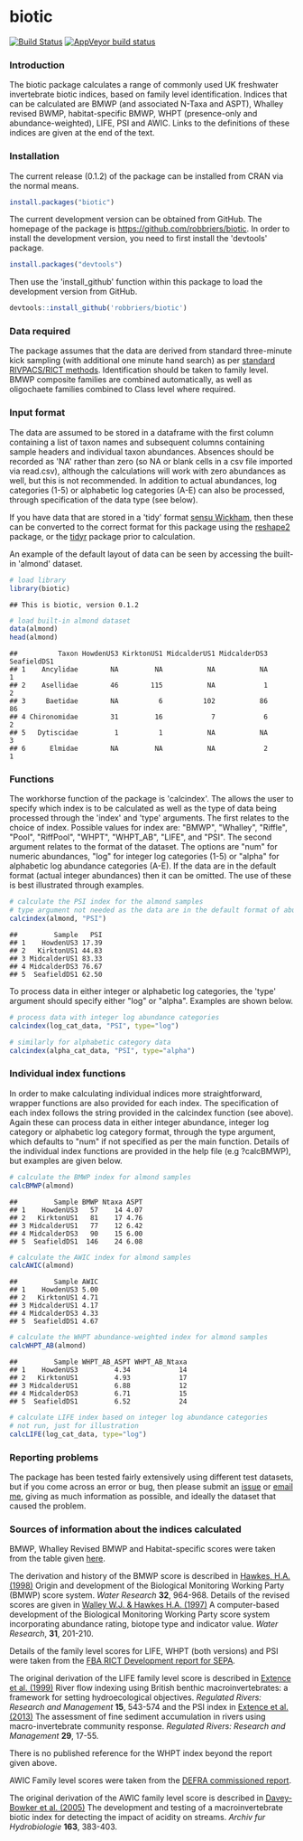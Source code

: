 
biotic
======

[![Build Status](https://travis-ci.org/robbriers/biotic.svg?branch=master)](https://travis-ci.org/robbriers/biotic) [![AppVeyor build status](https://ci.appveyor.com/api/projects/status/github/robbriers/biotic?branch=master&svg=true)](https://ci.appveyor.com/project/robbriers/biotic/branch/master)

### Introduction

The biotic package calculates a range of commonly used UK freshwater invertebrate biotic indices, based on family level identification. Indices that can be calculated are BMWP (and associated N-Taxa and ASPT), Whalley revised BWMP, habitat-specific BMWP, WHPT (presence-only and abundance-weighted), LIFE, PSI and AWIC. Links to the definitions of these indices are given at the end of the text.

### Installation

The current release (0.1.2) of the package can be installed from CRAN via the normal means.

``` r
install.packages("biotic")
```

The current development version can be obtained from GitHub. The homepage of the package is <https://github.com/robbriers/biotic>. In order to install the development version, you need to first install the 'devtools' package.

``` r
install.packages("devtools")
```

Then use the 'install\_github' function within this package to load the development version from GitHub.

``` r
devtools::install_github('robbriers/biotic')
```

### Data required

The package assumes that the data are derived from standard three-minute kick sampling (with additional one minute hand search) as per [standard RIVPACS/RICT methods](http://www.eu-star.at/pdf/RivpacsMacroinvertebrateSamplingProtocol.pdf). Identification should be taken to family level. BMWP composite families are combined automatically, as well as oligochaete families combined to Class level where required.

### Input format

The data are assumed to be stored in a dataframe with the first column containing a list of taxon names and subsequent columns containing sample headers and individual taxon abundances. Absences should be recorded as 'NA' rather than zero (so NA or blank cells in a csv file imported via read.csv), although the calculations will work with zero abundances as well, but this is not recommended. In addition to actual abundances, log categories (1-5) or alphabetic log categories (A-E) can also be processed, through specification of the data type (see below).

If you have data that are stored in a 'tidy' format [sensu Wickham](https://www.jstatsoft.org/article/view/v059i10), then these can be converted to the correct format for this package using the [reshape2](https://cran.r-project.org/package=reshape2) package, or the [tidyr](https://cran.r-project.org/package=tidyr) package prior to calculation.

An example of the default layout of data can be seen by accessing the built-in 'almond' dataset.

``` r
# load library
library(biotic)
```

    ## This is biotic, version 0.1.2

``` r
# load built-in almond dataset
data(almond)
head(almond)
```

    ##          Taxon HowdenUS3 KirktonUS1 MidcalderUS1 MidcalderDS3 SeafieldDS1
    ## 1    Ancylidae        NA         NA           NA           NA           1
    ## 2    Asellidae        46        115           NA            1           2
    ## 3     Baetidae        NA          6          102           86          86
    ## 4 Chironomidae        31         16            7            6           2
    ## 5   Dytiscidae         1          1           NA           NA           3
    ## 6      Elmidae        NA         NA           NA            2           1

### Functions

The workhorse function of the package is 'calcindex'. The allows the user to specify which index is to be calculated as well as the type of data being processed through the 'index' and 'type' arguments. The first relates to the choice of index. Possible values for index are: "BMWP", "Whalley", "Riffle", "Pool", "RiffPool", "WHPT", "WHPT\_AB", "LIFE", and "PSI". The second argument relates to the format of the dataset. The options are "num" for numeric abundances, "log" for integer log categories (1-5) or "alpha" for alphabetic log abundance categories (A-E). If the data are in the default format (actual integer abundances) then it can be omitted. The use of these is best illustrated through examples.

``` r
# calculate the PSI index for the almond samples
# type argument not needed as the data are in the default format of abundances
calcindex(almond, "PSI")
```

    ##         Sample   PSI
    ## 1    HowdenUS3 17.39
    ## 2   KirktonUS1 44.83
    ## 3 MidcalderUS1 83.33
    ## 4 MidcalderDS3 76.67
    ## 5  SeafieldDS1 62.50

To process data in either integer or alphabetic log categories, the 'type' argument should specify either "log" or "alpha". Examples are shown below.

``` r
# process data with integer log abundance categories
calcindex(log_cat_data, "PSI", type="log")

# similarly for alphabetic category data
calcindex(alpha_cat_data, "PSI", type="alpha")
```

### Individual index functions

In order to make calculating individual indices more straightforward, wrapper functions are also provided for each index. The specification of each index follows the string provided in the calcindex function (see above). Again these can process data in either integer abundance, integer log category or alphabetic log category format, through the type argument, which defaults to "num" if not specified as per the main function. Details of the individual index functions are provided in the help file (e.g ?calcBMWP), but examples are given below.

``` r
# calculate the BMWP index for almond samples
calcBMWP(almond)
```

    ##         Sample BMWP Ntaxa ASPT
    ## 1    HowdenUS3   57    14 4.07
    ## 2   KirktonUS1   81    17 4.76
    ## 3 MidcalderUS1   77    12 6.42
    ## 4 MidcalderDS3   90    15 6.00
    ## 5  SeafieldDS1  146    24 6.08

``` r
# calculate the AWIC index for almond samples
calcAWIC(almond)
```

    ##         Sample AWIC
    ## 1    HowdenUS3 5.00
    ## 2   KirktonUS1 4.71
    ## 3 MidcalderUS1 4.17
    ## 4 MidcalderDS3 4.33
    ## 5  SeafieldDS1 4.67

``` r
# calculate the WHPT abundance-weighted index for almond samples
calcWHPT_AB(almond)
```

    ##         Sample WHPT_AB_ASPT WHPT_AB_Ntaxa
    ## 1    HowdenUS3         4.34            14
    ## 2   KirktonUS1         4.93            17
    ## 3 MidcalderUS1         6.88            12
    ## 4 MidcalderDS3         6.71            15
    ## 5  SeafieldDS1         6.52            24

``` r
# calculate LIFE index based on integer log abundance categories
# not run, just for illustration
calcLIFE(log_cat_data, type="log")
```

### Reporting problems

The package has been tested fairly extensively using different test datasets, but if you come across an error or bug, then please submit an [issue](https://github.com/robbriers/biotic/issues) or [email me](mailto:r.briers@napier.ac.uk), giving as much information as possible, and ideally the dataset that caused the problem.

### Sources of information about the indices calculated

BMWP, Whalley Revised BMWP and Habitat-specific scores were taken from the table given [here](http://www.cies.staffs.ac.uk/bmwptabl.htm).

The derivation and history of the BMWP score is described in [Hawkes, H.A. (1998)](http://dx.doi.org/10.1016/S0043-1354(97)00275-3) Origin and development of the Biological Monitoring Working Party (BMWP) score system. *Water Research* **32**, 964-968. Details of the revised scores are given in [Walley W.J. & Hawkes H.A. (1997)](http://dx.doi.org/10.1016/S0043-1354(96)00249-7) A computer-based development of the Biological Monitoring Working Party score system incorporating abundance rating, biotope type and indicator value. *Water Research*, **31**, 201-210.

Details of the family level scores for LIFE, WHPT (both versions) and PSI were taken from the [FBA RICT Development report for SEPA](http://www.fba.org.uk/sites/default/files/SEPARICTWorkstream1(WHPTandotherAbundance-WeightedIndices)Final%20Report.pdf).

The original derivation of the LIFE family level score is described in [Extence et al. (1999)](http://dx.doi.org/10.1002/(SICI)1099-1646(199911/12)15:6%3C545::AID-RRR561%3E3.0.CO;2-W) River flow indexing using British benthic macroinvertebrates: a framework for setting hydroecological objectives. *Regulated Rivers: Research and Management* **15**, 543-574 and the PSI index in [Extence et al. (2013)](http://dx.doi.org/10.1002/rra.1569) The assessment of fine sediment accumulation in rivers using macro-invertebrate community response. *Regulated Rivers: Research and Management* **29**, 17-55.

There is no published reference for the WHPT index beyond the report given above.

AWIC Family level scores were taken from the [DEFRA commissioned report](https://www.gov.uk/government/publications/development-of-the-acid-water-indicator-community-awic-macroinvertebrate-family-and-species-level).

The original derivation of the AWIC family level score is described in [Davey-Bowker et al. (2005)](http://dx.doi.org/10.1127/0003-9136/2005/0163-0383) The development and testing of a macroinvertebrate biotic index for detecting the impact of acidity on streams. *Archiv fur Hydrobiologie* **163**, 383-403.
